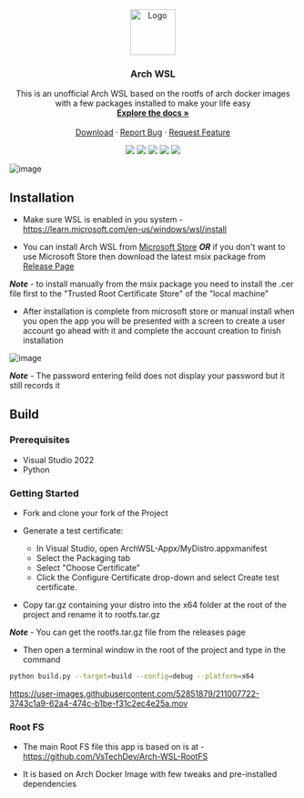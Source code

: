 <div align="center">
  <a href="https://github.com/VsTechDev/Arch-WSL">
    <img src="https://github.com/VsTechDev/Arch-WSL/blob/main/ArchWSL-Appx/Assets/StoreLogo.scale-150.png?raw=true" alt="Logo" width="80" height="80">
  </a>

  <h3 align="center">Arch WSL</h3>

  <p align="center">
    This is an unofficial Arch WSL based on the rootfs of arch docker images with a few packages installed to make your life easy
    <br />
    <a href="https://github.com/VsTechDev/Arch-WSL#readme"><strong>Explore the docs »</strong></a>
    <br />
    <br />
    <a href="https://apps.microsoft.com/store/detail/arch-wsl/9NPCP8DRCHSN">Download</a>
    ·
    <a href="https://github.com/VsTechDev/Arch-WSL/issues">Report Bug</a>
    ·
    <a href="https://github.com/VsTechDev/Arch-WSL/issues">Request Feature</a>
  </p>
</div>

<p align="center">
  <a herf="https://github.com/VsTechDev/Arch-WSL/graphs/contributors">
    <img src="https://img.shields.io/github/contributors/VsTechDev/Arch-WSL" />
  </a>
  <a herf="https://github.com/VsTechDev/Arch-WSL/network/members">
    <img src="https://img.shields.io/github/forks/VsTechDev/Arch-WSL" />
  </a>
  <a herf="https://github.com/VsTechDev/Arch-WSL/stargazers">
    <img src="https://img.shields.io/github/stars/VsTechDev/Arch-WSL" />
  </a>
  <a herf="https://github.com/VsTechDev/Arch-WSL/issues">
    <img src="https://img.shields.io/github/issues/VsTechDev/Arch-WSL" />
  </a>
  <a herf="https://github.com/VsTechDev/Arch-WSL/blob/master/LICENSE.md">
    <img src="https://img.shields.io/github/license/VsTechDev/Arch-WSL" />
  </a>
</p>

![image](https://user-images.githubusercontent.com/52851879/211003617-2df2e292-a6a0-48d1-8842-2d59eb387248.png)


## Installation

- Make sure WSL is enabled in you system - https://learn.microsoft.com/en-us/windows/wsl/install

- You can install Arch WSL from [Microsoft Store](https://apps.microsoft.com/store/detail/arch-wsl/9NPCP8DRCHSN) ***OR*** if you don't want to use Microsoft Store then download the latest msix package from [Release Page](https://github.com/VsTechDev/Arch-WSL/releases/latest)

***Note*** - to install manually from the msix package you need to install the .cer file first to the "Trusted Root Certificate Store" of the "local machine"

- After installation is complete from microsoft store or manual install when you open the app you will be presented with a screen to create a user account go ahead with it and complete the account creation to finish installation

![image](https://user-images.githubusercontent.com/52851879/211003117-5ce50ea6-4598-4bdf-8314-c9de65a9947b.png)

***Note*** - The password entering feild does not display your password but it still records it

## Build

### Prerequisites

- Visual Studio 2022
- Python

### Getting Started

- Fork and clone your fork of the Project

- Generate a test certificate:

  - In Visual Studio, open ArchWSL-Appx/MyDistro.appxmanifest
  - Select the Packaging tab
  - Select "Choose Certificate"
  - Click the Configure Certificate drop-down and select Create test certificate.

- Copy tar.gz containing your distro into the x64 folder at the root of the project and rename it to rootfs.tar.gz

***Note*** - You can get the rootfs.tar.gz file from the releases page 

- Then open a terminal window in the root of the project and type in the command

```sh
python build.py --target=build --config=debug --platform=x64
```

https://user-images.githubusercontent.com/52851879/211007722-3743c1a9-62a4-474c-b1be-f31c2ec4e25a.mov

### Root FS

- The main Root FS file this app is based on is at - https://github.com/VsTechDev/Arch-WSL-RootFS

- It is based on Arch Docker Image with few tweaks and pre-installed dependencies

